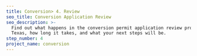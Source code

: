 ```yaml
---
title: Conversion> 4. Review
seo_title: Conversion Application Review
seo_description: >-
  Find out what happens in the conversion permit application review process in Austin,
  Texas, how long it takes, and what your next steps will be.
step_number: 4
project_name: conversion
---
```



